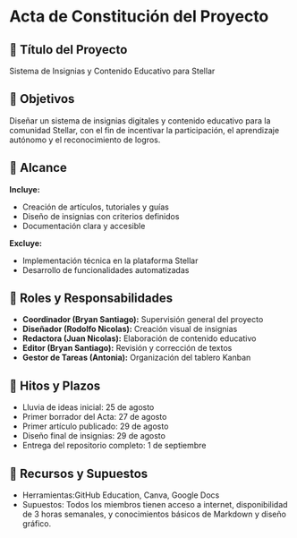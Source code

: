 # Acta de Constitución del Proyecto

## 🎯 Título del Proyecto
Sistema de Insignias y Contenido Educativo para Stellar

## 📘 Objetivos
Diseñar un sistema de insignias digitales y contenido educativo para la comunidad Stellar, con el fin de incentivar la participación, el aprendizaje autónomo y el reconocimiento de logros.

## 📌 Alcance
**Incluye:**
- Creación de artículos, tutoriales y guías
- Diseño de insignias con criterios definidos
- Documentación clara y accesible

**Excluye:**
- Implementación técnica en la plataforma Stellar
- Desarrollo de funcionalidades automatizadas

## 👥 Roles y Responsabilidades
- **Coordinador (Bryan Santiago):** Supervisión general del proyecto  
- **Diseñador (Rodolfo Nicolas):** Creación visual de insignias  
- **Redactora (Juan Nicolas):** Elaboración de contenido educativo  
- **Editor (Bryan Santiago):** Revisión y corrección de textos  
- **Gestor de Tareas (Antonia):** Organización del tablero Kanban  

## 📅 Hitos y Plazos
- Lluvia de ideas inicial: 25 de agosto  
- Primer borrador del Acta: 27 de agosto  
- Primer artículo publicado: 29 de agosto  
- Diseño final de insignias: 29 de agosto 
- Entrega del repositorio completo: 1 de septiembre

## 🧰 Recursos y Supuestos
- Herramientas:GitHub Education, Canva, Google Docs 
- Supuestos: Todos los miembros tienen acceso a internet, disponibilidad de 3 horas semanales, y conocimientos básicos de Markdown y diseño gráfico.
